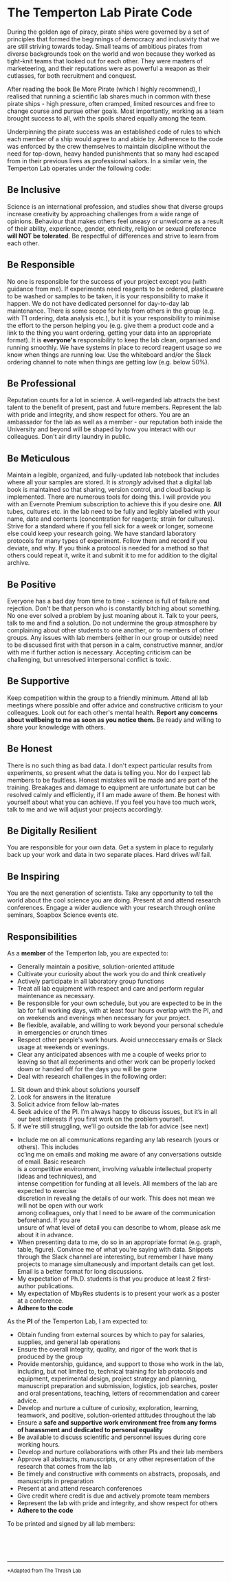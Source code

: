 # The Temperton Lab Pirate Code

During the golden age of piracy, pirate ships were governed by a set of principles that formed the beginnings of democracy and inclusivity that we are still striving towards today. Small teams of ambitious pirates from diverse backgrounds took on the world and won because they worked as tight-knit teams that looked out for each other. They were masters of marketeering, and their reputations were as powerful a weapon as their cutlasses, for both recruitment and conquest. 

After reading the book Be More Pirate (which I highly recommend), I realised that running a scientific lab shares much in common with these pirate ships - high pressure, often cramped, limited resources and free to change course and pursue other goals. Most importantly, working as a team brought success to all, with the spoils shared equally among the team.

Underpinning the pirate success was an established code of rules to which each member of a ship would agree to and abide by. Adherence to the code was enforced by the crew themselves to maintain discipline without the need for top-down, heavy handed punishments that so many had escaped from in their previous lives as professional sailors. In a similar vein, the Temperton Lab operates under the following code: 

## Be Inclusive
Science is an international profession, and studies show that diverse groups increase creativity by approaching challenges from a wide range of opinions. Behaviour that makes others feel uneasy or unwelcome as a result of their ability, experience, gender, ethnicity, religion or sexual preference **will NOT be tolerated**. Be respectful of differences and strive to learn from each other.

## Be Responsible
No one is responsible for the success of your project except you (with guidance from me). If experiments need reagents to be ordered, plasticware to be washed or samples to be taken, it is your responsibility to make it happen. We do not have dedicated personnel for day-to-day lab maintenance. There is some scope for help from others in the group (e.g. with T1 ordering, data analysis etc.), but it is your responsibility to minimise the effort to the person helping you (e.g. give them a product code and a link to the thing you want ordering, getting your data into an appropriate format). It is **everyone's** responsibility to keep the lab clean, organised and running smoothly. We have systems in place to record reagent usage so we know when things are running low. Use the whiteboard and/or the Slack ordering channel to note when things are getting low (e.g. below 50%).

## Be Professional
Reputation counts for a lot in science. A well-regarded lab attracts the best talent to the benefit of present, past and future members. Represent the lab with pride	and	integrity, and show respect for others. You	are	an ambassador for	the	lab	as well as a member - our reputation both inside the University and beyond will be shaped by how you interact with our colleagues. Don't air dirty laundry in public.

## Be Meticulous
Maintain a legible, organized, and	fully-updated	lab	notebook that includes where all your samples are stored. It is *strongly* advised that a digital lab book is maintained so	that sharing, version	control, and cloud backup is implemented. There are numerous tools for doing this. I will provide you with an Evernote Premium subscription to achieve this if you desire one. **All** tubes, cultures etc. in the lab need to be fully and legibly labelled with your name, date and contents (concentration for reagents; strain for cultures). Strive for a standard where if you fell sick for a week or longer, someone else could keep your research going. We have standard laboratory protocols for many types of experiment. Follow them and record if you deviate, and why. If you think a protocol is needed for a method so that others could repeat it, write it and submit it to me for addition to the digital archive.

## Be Positive
Everyone has a bad day from time to time - science is full of failure and rejection. Don't be that person who is constantly bitching about something. No one ever solved a problem by just moaning about it. Talk to your peers, talk to me and find a solution. Do not undermine the group atmosphere by complaining about other students to one another, or to members of other groups. Any issues with lab members (either in our group or outside) need to be discussed first with that person in a calm, constructive manner, and/or with me if further action is necessary. Accepting criticism can be challenging, but unresolved interpersonal conflict is toxic.

## Be Supportive
Keep competition within the group to a friendly minimum. Attend all lab meetings where possible and offer advice and constructive criticism to your colleagues. Look out for each other's mental health. **Report any concerns about wellbeing to me as soon as you notice them.** Be ready and willing to share your knowledge with others.

## Be Honest
There is no such thing as bad data. I don't expect particular results from experiments, so present what the data is telling you. Nor do I expect lab members to be faultless. Honest mistakes will be made and are part of the training. Breakages and damage to equipment are unfortunate but can be resolved calmly and efficiently, if I am made aware of them. Be honest with yourself about what you can achieve. If you feel you have too much work, talk to me and we will adjust your projects accordingly.

## Be Digitally Resilient
You are responsible for your own data. Get a system in place to regularly back up your work and data in two separate places. Hard drives *will* fail. 

## Be Inspiring
You are the next generation of scientists. Take any opportunity to tell the world about the cool science you are doing. Present	at and	attend research conferences. Engage a wider audience with your research through online seminars, Soapbox Science events etc.

## Responsibilities

As a **member** of the Temperton lab, you	are	expected to:

* Generally maintain a positive, solution-oriented attitude  
* Cultivate your curiosity about the work you do and think creatively  
* Actively participate in all laboratory group functions
* Treat all lab equipment with respect and care and perform regular maintenance as necessary.
* Be responsible for your own schedule, but you are expected to be in the lab for full working days, with at least four hours overlap with the PI, and on weekends and evenings when necessary for your project.
* Be flexible, available, and willing to work beyond your personal schedule in emergencies or crunch times
* Respect other people's work hours. Avoid unneccessary emails or Slack usage at weekends or evenings.
* Clear any anticipated absences with me a couple of weeks prior to leaving so that all experiments and other work can be properly locked down or handed off for the days you will be gone 
* Deal with research challenges in the following order:
1. Sit down and think about solutions yourself  
2. Look for answers in the literature  
3. Solicit advice from fellow lab-mates  
4. Seek advice of the PI. I’m always happy to discuss issues, but it’s in all our best interests if you first work on the problem yourself.  
5. If we’re still struggling, we’ll go outside the lab for advice (see next)  
* Include me on all communications regarding any lab research (yours or others). This includes  
cc’ing me on emails and making me aware of any conversations outside of email. Basic research  
is a competitive environment, involving valuable intellectual property (ideas and techniques), and  
intense competition for funding at all levels. All members of the lab are expected to exercise  
discretion in revealing the details of our work. This does not mean we will not be open with our work  
among colleagues, only that I need to be aware of the communication beforehand. If you are  
unsure of what level of detail you can describe to whom, please ask me about it in advance.
* When presenting data to me, do so in an appropriate format (e.g. graph, table, figure). Convince me of what you're saying with data. Snippets through the Slack channel are interesting, but remember I have many projects to manage simultaneously and important details can get lost. Email is a better format for long discussions.
* My expectation of Ph.D. students is that you produce at least 2 first-author publications.
* My expectation of MbyRes students is to present your work as a poster at a conference.
* **Adhere to the code**


As the **PI** of the Temperton Lab,	I	am expected	to:

* Obtain funding from external sources by which to pay for salaries, supplies, and general lab operations  
* Ensure the overall integrity, quality, and rigor of the work that is produced by the group 
* Provide mentorship, guidance, and support to those who work in the lab, including, but not limited to, technical training for lab protocols and equipment, experimental design, project strategy and planning, manuscript preparation and submission, logistics, job searches, poster and oral presentations, teaching, letters of recommendation and career advice.  
* Develop and nurture a culture of curiosity, exploration, learning, teamwork, and positive, solution-oriented attitudes throughout the lab  
* Ensure a **safe and supportive work environment free from any forms of harassment and dedicated to personal equality** 
* Be available to discuss scientific and personnel issues during core working hours.  
* Develop and nurture collaborations with other PIs and their lab members  
* Approve all abstracts, manuscripts, or any other representation of the research that comes from the lab  
* Be timely and constructive with comments on abstracts, proposals, and manuscripts in preparation  
* Present at and attend research conferences  
* Give credit where credit is due and actively promote team members  
* Represent the lab with pride and integrity, and show respect for others
* **Adhere to the code**


To be printed and signed by all lab members:

<br/>
<br/>
<br/>




-------------------------------------------

<sub>*Adapted from The Thrash Lab
